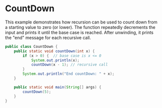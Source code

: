 # CountDown

This example demonstrates how recursion can be used to count down from a starting value to zero (or lower). The function repeatedly decrements the input and prints it until the base case is reached. After unwinding, it prints the "end" message for each recursive call.

```java
public class CountDown {
    public static void countDown(int x) {
        if (x > 0) {  // base case is x <= 0
            System.out.println(x);
            countDown(x - 1); // recursive call
        }
        System.out.println("End countDown: " + x);
    }

    public static void main(String[] args) {
        countDown(5);
    }
}
```